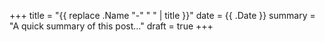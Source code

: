 +++
title = "{{ replace .Name "-" " " | title }}"
date = {{ .Date }}
summary = "A quick summary of this post..."
draft = true
+++